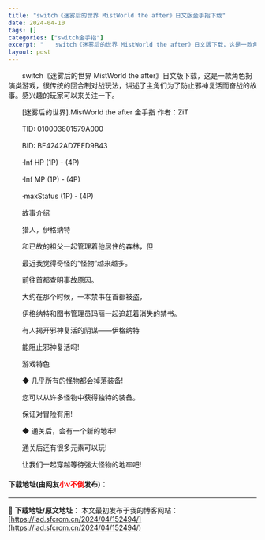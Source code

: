 ```yaml
---
title: "switch《迷雾后的世界 MistWorld the after》日文版金手指下载"
date: 2024-04-10
tags: []
categories: ["switch金手指"]
excerpt: "　　switch《迷雾后的世界 MistWorld the after》日文版下载，这是一款角色扮演类游戏，很传统的回合制对战玩法，讲述了主角们为了防止邪神复活而奋战的故事。感兴趣的玩家可以来关注一下。 　　[迷雾后的世界].MistWorld the after 金手指 作者：ZiT 　　TID:&hellip;"
layout: post
---
```


 <p>　　switch《迷雾后的世界 MistWorld the after》日文版下载，这是一款角色扮演类游戏，很传统的回合制对战玩法，讲述了主角们为了防止邪神复活而奋战的故事。感兴趣的玩家可以来关注一下。</p> <p>　　[迷雾后的世界].MistWorld the after 金手指 作者：ZiT</p> <p>　　TID: 010003801579A000</p> <p>　　BID: BF4242AD7EED9B43</p> <p>　　&middot;Inf HP (1P) - (4P)</p> <p>　　&middot;Inf MP (1P) - (4P)</p> <p>　　&middot;maxStatus (1P) - (4P)</p> <p>　　故事介绍</p> <p>　　猎人，伊格纳特</p> <p>　　和已故的祖父一起管理着他居住的森林，但</p> <p>　　最近我觉得奇怪的&ldquo;怪物&rdquo;越来越多。</p> <p>　　前往首都查明事故原因。</p> <p>　　大约在那个时候，一本禁书在首都被盗，</p> <p>　　伊格纳特和图书管理员玛丽一起追赶着消失的禁书。</p> <p>　　有人揭开邪神复活的阴谋&mdash;&mdash;伊格纳特</p> <p>　　能阻止邪神复活吗!</p> <p>　　游戏特色</p> <p>　　◆ 几乎所有的怪物都会掉落装备!</p> <p>　　您可以从许多怪物中获得独特的装备。</p> <p>　　保证对冒险有用!</p> <p>　　◆ 通关后，会有一个新的地牢!</p> <p>　　通关后还有很多元素可以玩!</p> <p>　　让我们一起穿越等待强大怪物的地牢吧!</p> <p><h4>下载地址(由网友<font color="red">小v不倒</font>发布)：</h4></p> 

---
📖 **下载地址/原文地址：** 本文最初发布于我的博客网站：[https://lad.sfcrom.cn/2024/04/152494/](https://lad.sfcrom.cn/2024/04/152494/)
